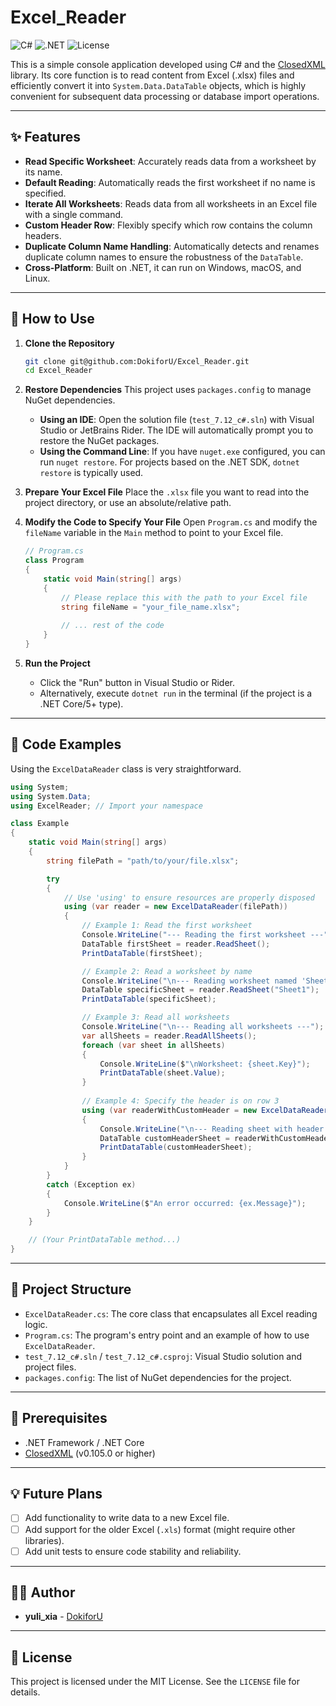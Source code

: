# Excel_Reader

![C#](https://img.shields.io/badge/language-C%23-blue.svg) ![.NET](https://img.shields.io/badge/framework-.NET-purple.svg) ![License](https://img.shields.io/badge/license-MIT-green.svg)

This is a simple console application developed using C# and the [ClosedXML](https://github.com/ClosedXML/ClosedXML) library. Its core function is to read content from Excel (.xlsx) files and efficiently convert it into `System.Data.DataTable` objects, which is highly convenient for subsequent data processing or database import operations.

---

## ✨ Features

*   **Read Specific Worksheet**: Accurately reads data from a worksheet by its name.
*   **Default Reading**: Automatically reads the first worksheet if no name is specified.
*   **Iterate All Worksheets**: Reads data from all worksheets in an Excel file with a single command.
*   **Custom Header Row**: Flexibly specify which row contains the column headers.
*   **Duplicate Column Name Handling**: Automatically detects and renames duplicate column names to ensure the robustness of the `DataTable`.
*   **Cross-Platform**: Built on .NET, it can run on Windows, macOS, and Linux.

---

## 🚀 How to Use

1.  **Clone the Repository**
    ```bash
    git clone git@github.com:DokiforU/Excel_Reader.git
    cd Excel_Reader
    ```

2.  **Restore Dependencies**
    This project uses `packages.config` to manage NuGet dependencies.
    *   **Using an IDE**: Open the solution file (`test_7.12_c#.sln`) with Visual Studio or JetBrains Rider. The IDE will automatically prompt you to restore the NuGet packages.
    *   **Using the Command Line**: If you have `nuget.exe` configured, you can run `nuget restore`. For projects based on the .NET SDK, `dotnet restore` is typically used.

3.  **Prepare Your Excel File**
    Place the `.xlsx` file you want to read into the project directory, or use an absolute/relative path.

4.  **Modify the Code to Specify Your File**
    Open `Program.cs` and modify the `fileName` variable in the `Main` method to point to your Excel file.

    ```csharp
    // Program.cs
    class Program
    {
        static void Main(string[] args)
        {
            // Please replace this with the path to your Excel file
            string fileName = "your_file_name.xlsx"; 
            
            // ... rest of the code
        }
    }
    ```

5.  **Run the Project**
    *   Click the "Run" button in Visual Studio or Rider.
    *   Alternatively, execute `dotnet run` in the terminal (if the project is a .NET Core/5+ type).

---

## 📝 Code Examples

Using the `ExcelDataReader` class is very straightforward.

```csharp
using System;
using System.Data;
using ExcelReader; // Import your namespace

class Example
{
    static void Main(string[] args)
    {
        string filePath = "path/to/your/file.xlsx";

        try
        {
            // Use 'using' to ensure resources are properly disposed
            using (var reader = new ExcelDataReader(filePath))
            {
                // Example 1: Read the first worksheet
                Console.WriteLine("--- Reading the first worksheet ---");
                DataTable firstSheet = reader.ReadSheet();
                PrintDataTable(firstSheet);

                // Example 2: Read a worksheet by name
                Console.WriteLine("\n--- Reading worksheet named 'Sheet1' ---");
                DataTable specificSheet = reader.ReadSheet("Sheet1");
                PrintDataTable(specificSheet);

                // Example 3: Read all worksheets
                Console.WriteLine("\n--- Reading all worksheets ---");
                var allSheets = reader.ReadAllSheets();
                foreach (var sheet in allSheets)
                {
                    Console.WriteLine($"\nWorksheet: {sheet.Key}");
                    PrintDataTable(sheet.Value);
                }
                
                // Example 4: Specify the header is on row 3
                using (var readerWithCustomHeader = new ExcelDataReader(filePath, headerRow: 3))
                {
                    Console.WriteLine("\n--- Reading sheet with header on row 3 ---");
                    DataTable customHeaderSheet = readerWithCustomHeader.ReadSheet();
                    PrintDataTable(customHeaderSheet);
                }
            }
        }
        catch (Exception ex)
        {
            Console.WriteLine($"An error occurred: {ex.Message}");
        }
    }

    // (Your PrintDataTable method...)
}
```

---

## 📁 Project Structure

*   `ExcelDataReader.cs`: The core class that encapsulates all Excel reading logic.
*   `Program.cs`: The program's entry point and an example of how to use `ExcelDataReader`.
*   `test_7.12_c#.sln` / `test_7.12_c#.csproj`: Visual Studio solution and project files.
*   `packages.config`: The list of NuGet dependencies for the project.

---

## 🔧 Prerequisites

*   .NET Framework / .NET Core
*   [ClosedXML](https://github.com/ClosedXML/ClosedXML) (v0.105.0 or higher)

---

## 💡 Future Plans

*   [ ] Add functionality to write data to a new Excel file.
*   [ ] Add support for the older Excel (`.xls`) format (might require other libraries).
*   [ ] Add unit tests to ensure code stability and reliability.

---

## 👨‍💻 Author

*   **yuli_xia** - [DokiforU](https://github.com/DokiforU)

---

## 📜 License

This project is licensed under the MIT License. See the `LICENSE` file for details.
